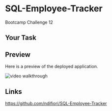 # SQL-Employee-Tracker
Bootcamp Challenge 12

## Your Task


## Preview 

Here is a preview of the deployed application.

![video walkthrough](./Walkthrough.gif)

## Links

https://github.com/ndifiori/SQL-Employee-Tracker

